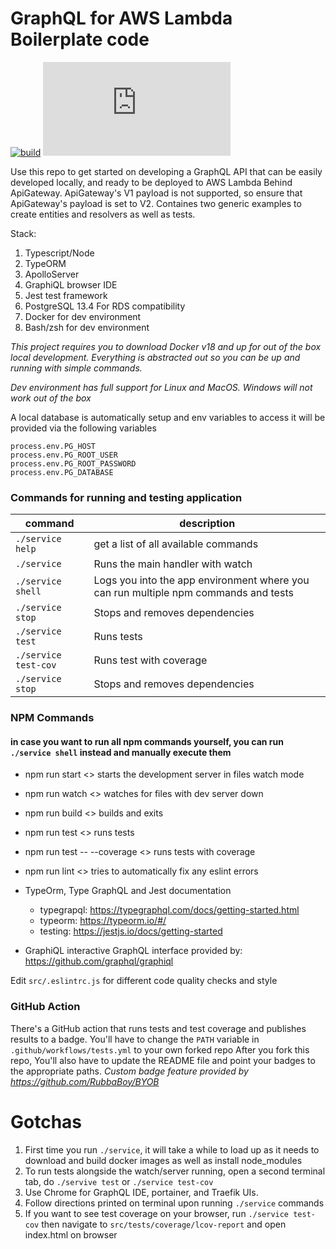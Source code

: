 # GraphQL for AWS Lambda Boilerplate code

[![build](https://github.com/jcuna/graphql-lambda-boilerplate/actions/workflows/tests.yml/badge.svg)](https://github.com/jcuna/graphql-lambda-boilerplate/actions/workflows/tests.yml)
[![coverage](https://byob.yarr.is/jcuna/graphql-lambda-boilerplate/coverage/main/graphql-lambda-boilerplate/coverage.json)](https://github.com/jcuna/graphql-lambda-boilerplate/actions/workflows/tests.yml)


Use this repo to get started on developing a GraphQL API that can be easily developed locally, and ready to be deployed to AWS Lambda Behind ApiGateway.
ApiGateway's V1 payload is not supported, so ensure that ApiGateway's payload is set to V2.
Containes two generic examples to create entities and resolvers as well as tests.

Stack:
1. Typescript/Node
2. TypeORM
4. ApolloServer
6. GraphiQL browser IDE
5. Jest test framework
3. PostgreSQL 13.4 For RDS compatibility
7. Docker for dev environment
8. Bash/zsh for dev environment

*This project requires you to download Docker v18 and up for out of the box local development.
Everything is abstracted out so you can be up and running with simple commands.*

*Dev environment has full support for Linux and MacOS. Windows will not work out of the box*

A local database is automatically setup and env variables to access it will be provided via the following variables
```node
process.env.PG_HOST
process.env.PG_ROOT_USER
process.env.PG_ROOT_PASSWORD
process.env.PG_DATABASE
```

### Commands for running and testing application

| **command**          | **description**                                                                      |
|  ------------------  |-----------------------------------------------------                                 |
| `./service help`       | get a list of all available commands                                                 |
| `./service`            | Runs the main handler with watch                                                     |
| `./service shell`      | Logs you into the app environment where you can run multiple npm commands and tests  |
| `./service stop`       | Stops and removes dependencies                                                       |
| `./service test`       | Runs tests                                                                           |
| `./service test-cov`   | Runs test with coverage                                                              |
| `./service stop`       | Stops and removes dependencies                                                       |

### NPM Commands

#### in case you want to run all npm commands yourself, you can run `./service shell` instead and manually execute them

* npm run start <> starts the development server in files watch mode
* npm run watch <> watches for files with dev server down
* npm run build <> builds and exits
* npm run test <> runs tests
* npm run test -- --coverage <> runs tests with coverage
* npm run lint <> tries to automatically fix any eslint errors

* TypeOrm, Type GraphQL and Jest documentation
    * typegrapql: https://typegraphql.com/docs/getting-started.html
    * typeorm: https://typeorm.io/#/
    * testing: https://jestjs.io/docs/getting-started
* GraphiQL interactive GraphQL interface provided by: https://github.com/graphql/graphiql

Edit `src/.eslintrc.js` for different code quality checks and style


### GitHub Action
There's a GitHub action that runs tests and test coverage and publishes results to a badge.
You'll have to change the `PATH` variable in `.github/workflows/tests.yml` to your own forked repo
After you fork this repo, You'll also have to update the README file and point your badges to the appropriate paths.
*Custom badge feature provided by https://github.com/RubbaBoy/BYOB* 


# Gotchas
1. First time you run `./service`, it will take a while to load up as it needs to download and build docker images as well as install node_modules
2. To run tests alongside the watch/server running, open a second terminal tab, do `./servive test` or `./service test-cov`
3. Use Chrome for GraphQL IDE, portainer, and Traefik UIs.
4. Follow directions printed on terminal upon running `./service` commands
5. If you want to see test coverage on your browser, run `./service test-cov` then navigate to `src/tests/coverage/lcov-report` and open index.html on browser
